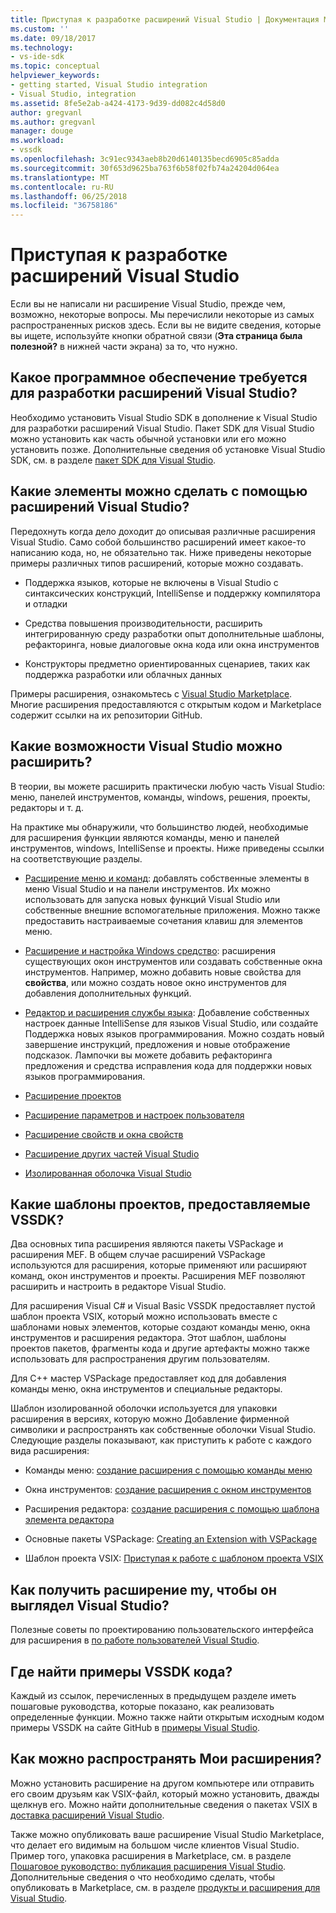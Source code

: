```yaml
---
title: Приступая к разработке расширений Visual Studio | Документация Майкрософт
ms.custom: ''
ms.date: 09/18/2017
ms.technology:
- vs-ide-sdk
ms.topic: conceptual
helpviewer_keywords:
- getting started, Visual Studio integration
- Visual Studio, integration
ms.assetid: 8fe5e2ab-a424-4173-9d39-dd082c4d58d0
author: gregvanl
ms.author: gregvanl
manager: douge
ms.workload:
- vssdk
ms.openlocfilehash: 3c91ec9343aeb8b20d6140135becd6905c85adda
ms.sourcegitcommit: 30f653d9625ba763f6b58f02fb74a24204d064ea
ms.translationtype: MT
ms.contentlocale: ru-RU
ms.lasthandoff: 06/25/2018
ms.locfileid: "36758186"
---
```

# <a name="starting-to-develop-visual-studio-extensions"></a>Приступая к разработке расширений Visual Studio
Если вы не написали ни расширение Visual Studio, прежде чем, возможно, некоторые вопросы. Мы перечислили некоторые из самых распространенных рисков здесь. Если вы не видите сведения, которые вы ищете, используйте кнопки обратной связи (**Эта страница была полезной?** в нижней части экрана) за то, что нужно.

## <a name="what-software-do-i-need-to-develop-visual-studio-extensions"></a>Какое программное обеспечение требуется для разработки расширений Visual Studio?
 Необходимо установить Visual Studio SDK в дополнение к Visual Studio для разработки расширений Visual Studio. Пакет SDK для Visual Studio можно установить как часть обычной установки или его можно установить позже. Дополнительные сведения об установке Visual Studio SDK, см. в разделе [пакет SDK для Visual Studio](../extensibility/visual-studio-sdk.md).

## <a name="what-kinds-of-things-can-i-do-with-visual-studio-extensions"></a>Какие элементы можно сделать с помощью расширений Visual Studio?
 Передохнуть когда дело доходит до описывая различные расширения Visual Studio. Само собой большинство расширений имеет какое-то написанию кода, но, не обязательно так. Ниже приведены некоторые примеры различных типов расширений, которые можно создавать.

-   Поддержка языков, которые не включены в Visual Studio с синтаксических конструкций, IntelliSense и поддержку компилятора и отладки

-   Средства повышения производительности, расширить интегрированную среду разработки опыт дополнительные шаблоны, рефакторинга, новые диалоговые окна кода или окна инструментов

-   Конструкторы предметно ориентированных сценариев, таких как поддержка разработки или облачных данных

 Примеры расширения, ознакомьтесь с [Visual Studio Marketplace](https://marketplace.visualstudio.com/vs). Многие расширения предоставляются с открытым кодом и Marketplace содержит ссылки на их репозитории GitHub.

## <a name="which-visual-studio-features-can-i-extend"></a>Какие возможности Visual Studio можно расширить?
 В теории, вы можете расширить практически любую часть Visual Studio: меню, панелей инструментов, команды, windows, решения, проекты, редакторы и т. д.

 На практике мы обнаружили, что большинство людей, необходимые для расширения функции являются команды, меню и панелей инструментов, windows, IntelliSense и проекты. Ниже приведены ссылки на соответствующие разделы.

-   [Расширение меню и команд](../extensibility/extending-menus-and-commands.md): добавлять собственные элементы в меню Visual Studio и на панели инструментов. Их можно использовать для запуска новых функций Visual Studio или собственные внешние вспомогательные приложения. Можно также предоставить настраиваемые сочетания клавиш для элементов меню.

-   [Расширение и настройка Windows средство](../extensibility/extending-and-customizing-tool-windows.md): расширения существующих окон инструментов или создавать собственные окна инструментов. Например, можно добавить новые свойства для **свойства**, или можно создать новое окно инструментов для добавления дополнительных функций.

-   [Редактор и расширения службы языка](../extensibility/editor-and-language-service-extensions.md): Добавление собственных настроек данные IntelliSense для языков Visual Studio, или создайте Поддержка новых языков программирования. Можно создать новый завершение инструкций, предложения и новые отображение подсказок. Лампочки вы можете добавить рефакторинга предложения и средства исправления кода для поддержки новых языков программирования.

-   [Расширение проектов](../extensibility/extending-projects.md)

-   [Расширение параметров и настроек пользователя](../extensibility/extending-user-settings-and-options.md)

-   [Расширение свойств и окна свойств](../extensibility/extending-properties-and-the-property-window.md)

-   [Расширение других частей Visual Studio](../extensibility/extending-other-parts-of-visual-studio.md)

-   [Изолированная оболочка Visual Studio](../extensibility/visual-studio-isolated-shell.md)

##  <a name="BKMK_ProjectTemplate"></a> Какие шаблоны проектов, предоставляемые VSSDK?
 Два основных типа расширения являются пакеты VSPackage и расширения MEF. В общем случае расширений VSPackage используются для расширения, которые применяют или расширяют команд, окон инструментов и проекты. Расширения MEF позволяют расширить и настроить в редакторе Visual Studio.

 Для расширения Visual C# и Visual Basic VSSDK предоставляет пустой шаблон проекта VSIX, который можно использовать вместе с шаблонами новых элементов, которые создают команды меню, окна инструментов и расширения редактора. Этот шаблон, шаблоны проектов пакетов, фрагменты кода и другие артефакты можно также использовать для распространения другим пользователям.

 Для C++ мастер VSPackage предоставляет код для добавления команды меню, окна инструментов и специальные редакторы.

 Шаблон изолированной оболочки используется для упаковки расширения в версиях, которую можно Добавление фирменной символики и распространять как собственные оболочки Visual Studio. Следующие разделы показывают, как приступить к работе с каждого вида расширения:

-   Команды меню: [создание расширения с помощью команды меню](../extensibility/creating-an-extension-with-a-menu-command.md)

-   Окна инструментов: [создание расширения с окном инструментов](../extensibility/creating-an-extension-with-a-tool-window.md)

-   Расширения редактора: [создание расширения с помощью шаблона элемента редактора](../extensibility/creating-an-extension-with-an-editor-item-template.md)

-   Основные пакеты VSPackage: [Creating an Extension with VSPackage](../extensibility/creating-an-extension-with-a-vspackage.md)

-   Шаблон проекта VSIX: [Приступая к работе с шаблоном проекта VSIX](../extensibility/getting-started-with-the-vsix-project-template.md) 

## <a name="how-do-i-get-my-extension-to-look-like-visual-studio"></a>Как получить расширение my, чтобы он выглядел Visual Studio?
 Полезные советы по проектированию пользовательского интерфейса для расширения в [по работе пользователей Visual Studio](../extensibility/ux-guidelines/visual-studio-user-experience-guidelines.md).

## <a name="where-can-i-find-examples-of-vssdk-code"></a>Где найти примеры VSSDK кода?
 Каждый из ссылок, перечисленных в предыдущем разделе иметь пошаговые руководства, которые показано, как реализовать определенные функции. Можно также найти открытым исходным кодом примеры VSSDK на сайте GitHub в [примеры Visual Studio](https://github.com/Microsoft/VSSDK-Extensibility-Samples).

## <a name="how-can-i-distribute-my-extension"></a>Как можно распространять Мои расширения?
 Можно установить расширение на другом компьютере или отправить его своим друзьям как VSIX-файл, который можно установить, дважды щелкнув его. Можно найти дополнительные сведения о пакетах VSIX в [доставка расширений Visual Studio](../extensibility/shipping-visual-studio-extensions.md).

 Также можно опубликовать ваше расширение Visual Studio Marketplace, что делает его видимым на большом числе клиентов Visual Studio. Пример того, упаковка расширения в Marketplace, см. в разделе [Пошаговое руководство: публикация расширения Visual Studio](../extensibility/walkthrough-publishing-a-visual-studio-extension.md). Дополнительные сведения о что необходимо сделать, чтобы опубликовать в Marketplace, см. в разделе [продукты и расширения для Visual Studio](/vsts/integrate/ide/extensions/overview).
